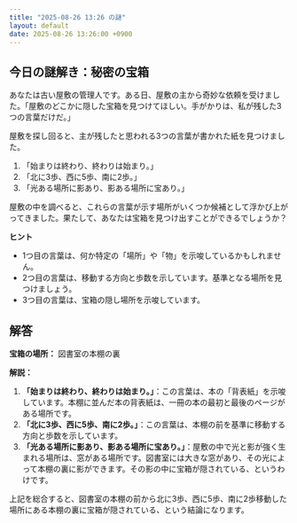 ```yaml
---
title: "2025-08-26 13:26 の謎"
layout: default
date: 2025-08-26 13:26:00 +0900
---
```

## 今日の謎解き：秘密の宝箱

あなたは古い屋敷の管理人です。ある日、屋敷の主から奇妙な依頼を受けました。「屋敷のどこかに隠した宝箱を見つけてほしい。手がかりは、私が残した3つの言葉だけだ。」

屋敷を探し回ると、主が残したと思われる3つの言葉が書かれた紙を見つけました。

1.  「始まりは終わり、終わりは始まり。」
2.  「北に3歩、西に5歩、南に2歩。」
3.  「光ある場所に影あり、影ある場所に宝あり。」

屋敷の中を調べると、これらの言葉が示す場所がいくつか候補として浮かび上がってきました。果たして、あなたは宝箱を見つけ出すことができるでしょうか？

**ヒント**

*   1つ目の言葉は、何か特定の「場所」や「物」を示唆しているかもしれません。
*   2つ目の言葉は、移動する方向と歩数を示しています。基準となる場所を見つけましょう。
*   3つ目の言葉は、宝箱の隠し場所を示唆しています。

## 解答

**宝箱の場所：** 図書室の本棚の裏

**解説：**

1.  **「始まりは終わり、終わりは始まり。」**：この言葉は、本の「背表紙」を示唆しています。本棚に並んだ本の背表紙は、一冊の本の最初と最後のページがある場所です。
2.  **「北に3歩、西に5歩、南に2歩。」**：この言葉は、本棚の前を基準に移動する方向と歩数を示しています。
3.  **「光ある場所に影あり、影ある場所に宝あり。」**：屋敷の中で光と影が強く生まれる場所は、窓がある場所です。図書室には大きな窓があり、その光によって本棚の裏に影ができます。その影の中に宝箱が隠されている、というわけです。

上記を総合すると、図書室の本棚の前から北に3歩、西に5歩、南に2歩移動した場所にある本棚の裏に宝箱が隠されている、という結論になります。
